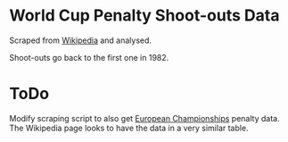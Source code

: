 # World Cup Penalty Shoot-outs Data
Scraped from [Wikipedia](https://en.wikipedia.org/wiki/List_of_FIFA_World_Cup_penalty_shoot-outs) and analysed.

Shoot-outs go back to the first one in 1982.


# ToDo
Modify scraping script to also get [European Championships](https://en.wikipedia.org/wiki/List_of_UEFA_European_Championship_penalty_shoot-outs)
penalty data. The Wikipedia page looks to have the data in a very similar table.
